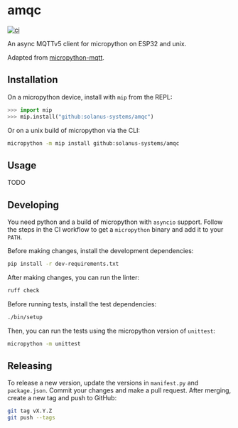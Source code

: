 # amqc

[![ci](https://github.com/solanus-systems/amqc/actions/workflows/ci.yml/badge.svg)](https://github.com/solanus-systems/amqc/actions/workflows/ci.yml)

An async MQTTv5 client for micropython on ESP32 and unix.

Adapted from [micropython-mqtt](https://github.com/peterhinch/micropython-mqtt/tree/master).

## Installation

On a micropython device, install with `mip` from the REPL:

```python
>>> import mip
>>> mip.install("github:solanus-systems/amqc")
```

Or on a unix build of micropython via the CLI:

```bash
micropython -m mip install github:solanus-systems/amqc
```

## Usage

TODO

## Developing

You need python and a build of micropython with `asyncio` support. Follow the steps in the CI workflow to get a `micropython` binary and add it to your `PATH`.

Before making changes, install the development dependencies:

```bash
pip install -r dev-requirements.txt
```

After making changes, you can run the linter:

```bash
ruff check
```

Before running tests, install the test dependencies:

```bash
./bin/setup
```

Then, you can run the tests using the micropython version of `unittest`:

```bash
micropython -m unittest
```

## Releasing

To release a new version, update the versions in `manifest.py` and `package.json`. Commit your changes and make a pull request. After merging, create a new tag and push to GitHub:

```bash
git tag vX.Y.Z
git push --tags
```
